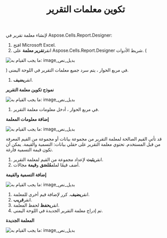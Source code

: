 ﻿---
title: تكوين معلمات التقرير
type: docs
weight: 10
url: /ar/reportingservices/creating-report-parameters/
---
لإنشاء معلمة تقرير في Aspose.Cells.Report.Designer:

1. افتح Microsoft Excel.
1.  انقر**تقرير معلمة** على Aspose.Cells.Report.Designer شريط الأدوات. (

![ما يجب القيام به: image_بديل_نص](creating-report-parameters_1.png)

)
 في مربع الحوار ، يتم سرد جميع معلمات التقرير في اللوحة اليمنى.

1.  انقر**يضيف**. 

   **نموذج تكوين معلمة التقرير** 

![ما يجب القيام به: image_بديل_نص](creating-report-parameters_2.png)




1.  في مربع الحوار ، أدخل معلومات معلمة التقرير.

   **إضافة معلومات المعلمة** 

![ما يجب القيام به: image_بديل_نص](creating-report-parameters_3.png)



قد تأتي القيم الصالحة لمعلمة التقرير من مجموعة بيانات أو مجموعة من القيم المعرفة من قبل المستخدم. تحتوي معلمة التقرير على حقلي بيانات: التسمية والقيمة. يمكن أن تكون قيمة التسمية فارغة.

1.  انقر**يثبت** لإعداد مجموعة من القيم لمعلمة التقرير.
1.  أضف قيمًا لملف**مُلصَق** و**قيمة** مجالات.

   **إضافة التسمية والقيمة** 

![ما يجب القيام به: image_بديل_نص](creating-report-parameters_4.png)




1.  انقر**يضيف**.
 كرر لإضافة قيم أخرى للمعلمة.
1.  انقر**قريب**.
1.  انقر**يحفظ** لحفظ المعلمة.
1.  تم إدراج معلمة التقرير الجديدة في اللوحة اليمنى.

   **المعلمة الجديدة** 

![ما يجب القيام به: image_بديل_نص](creating-report-parameters_5.png)
